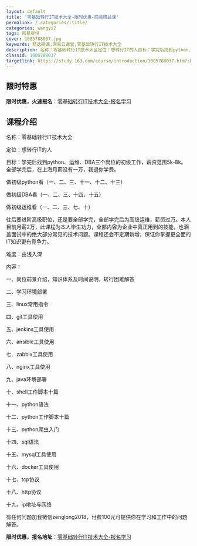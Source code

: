 ```yaml
---
layout: default
title: '零基础转行IT技术大全-限时优惠-网易精品课'
permalink: /:categories/:title/
categories: wangyi2
tags: 网易提供
cover: 1005788037.jpg
keywords: 精选网课,网易云课堂,零基础转行IT技术大全
description: 名称：零基础转行IT技术大全定位：想转行IT的人目标：学完后找到python、运维、DBA三个岗位的初级工作，薪资范围5
classid: 1005788037
targetlink: https://study.163.com/course/introduction/1005788037.htm?share=1&shareId=1025206652&utm_campaign=share&utm_medium=iphoneShare&utm_source=&utm_u=1025206652
---
```


## 限时特惠

**限时优惠，火速报名**：[零基础转行IT技术大全-报名学习](https://study.163.com/course/introduction/1005788037.htm?share=1&shareId=1025206652&utm_campaign=share&utm_medium=iphoneShare&utm_source=&utm_u=1025206652)

## 课程介绍

名称：零基础转行IT技术大全

定位：想转行IT的人

目标：学完后找到python、运维、DBA三个岗位的初级工作，薪资范围5k-8k。全部学完后，在上海月薪没有一万，我退你学费。

做初级python看（一、二、三、十一、十二、十三）

做初级DBA看（一、二、三、十四、十五）

做初级运维看（一、二、三、七、十）

往后要进阶高级职位，还是要全部学完，全部学完后为高级运维，薪资过万。本人目前月薪2万，此课程为本人毕生功力，全部内容为企业中真正用到的技能，也涵盖面试中的绝大部分常见的技术问题。课程还会不定期新增，保证你掌握更全面的IT知识更有竞争力。

难度：由浅入深

内容：

一、岗位前景介绍，知识体系及时间说明，转行困难解答

二、学习环境部署

三、linux常用指令

四、git工具使用

五、jenkins工具使用

六、ansible工具使用

七、zabbix工具使用

八、nginx工具使用

九、java环境部署

十、shell工作脚本十篇

十一、python语法

十二、python工作脚本十篇

十三、python爬虫入门

十四、sql语法

十五、mysql工具使用

十六、docker工具使用

十七、tcp协议

十八、http协议

十九、ip地址与网络

有任何问题加我微信zenglong2018，付费100元可提供你在学习和工作中的问题解答。

**限时优惠，报名地址**：[零基础转行IT技术大全-报名学习](https://study.163.com/course/introduction/1005788037.htm?share=1&shareId=1025206652&utm_campaign=share&utm_medium=iphoneShare&utm_source=&utm_u=1025206652)

